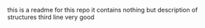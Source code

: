 this is a readme for this repo
it contains nothing but description of structures
third line
very good
